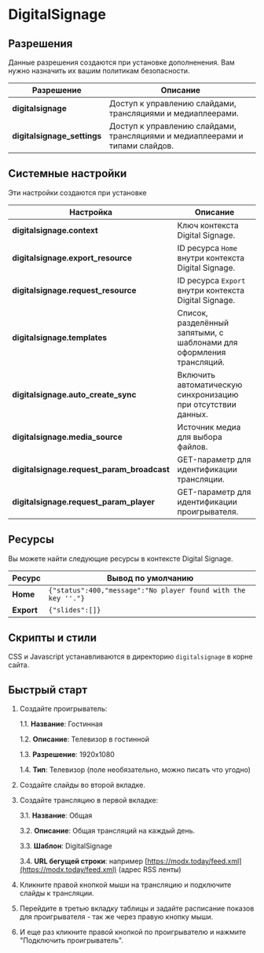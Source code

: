 # DigitalSignage

## Разрешения

Данные разрешения создаются при установке дополненения. Вам нужно назначить их вашим политикам безопасности.

| Разрешение                  | Описание                                                                     |
| --------------------------- | ---------------------------------------------------------------------------- |
| **digitalsignage**          | Доступ к управлению слайдами, трансляциями и медиаплеерами.                  |
| **digitalsignage_settings** | Доступ к управлению слайдами, трансляциями и медиаплеерами и типами слайдов. |

## Системные настройки

Эти настройки создаются при установке

| Настройка                                  | Описание                                                             |
| ------------------------------------------ | -------------------------------------------------------------------- |
| **digitalsignage.context**                 | Ключ контекста Digital Signage.                                      |
| **digitalsignage.export_resource**         | ID ресурса `Home` внутри контекста Digital Signage.                  |
| **digitalsignage.request_resource**        | ID ресурса `Export` внутри контекста Digital Signage.                |
| **digitalsignage.templates**               | Список, разделённый запятыми, с шаблонами для оформления трансляций. |
| **digitalsignage.auto_create_sync**        | Включить автоматическую синхронизацию при отсутствии данных.         |
| **digitalsignage.media_source**            | Источник медиа для выбора файлов.                                    |
| **digitalsignage.request_param_broadcast** | GET-параметр для идентификации трансляции.                           |
| **digitalsignage.request_param_player**    | GET-параметр для идентификации проигрывателя.                        |

## Ресурсы

Вы можете найти следующие ресурсы в контексте Digital Signage.

| Ресурс     | Вывод по умолчанию                                            |
| ---------- | ------------------------------------------------------------- |
| **Home**   | `{"status":400,"message":"No player found with the key ''."}` |
| **Export** | `{"slides":[]}`                                               |

## Скрипты и стили

CSS и Javascript устанавливаются в директорию `digitalsignage` в корне сайта.

## Быстрый старт

1. Создайте проигрыватель:

    1.1. **Название**: Гостинная

    1.2. **Описание**: Телевизор в гостинной

    1.3. **Разрешение**: 1920x1080

    1.4. **Тип**: Телевизор (поле необязательно, можно писать что угодно)

2. Создайте слайды во второй вкладке.
3. Создайте трансляцию в первой вкладке:

   3.1. **Название**: Общая

   3.2. **Описание**: Общая трансляций на каждый день.

   3.3. **Шаблон**: DigitalSignage

   3.4. **URL бегущей строки**: например [https://modx.today/feed.xml](https://modx.today/feed.xml) (адрес RSS ленты)

4. Кликните правой кнопкой мыши на трансляцию и подключите слайды к трансляции.
5. Перейдите в третью вкладку таблицы и задайте расписание показов для проигрывателя - так же через правую кнопку мыши.
6. И еще раз кликните правой кнопкой по проигрывателю и нажмите "Подключить проигрыватель".
